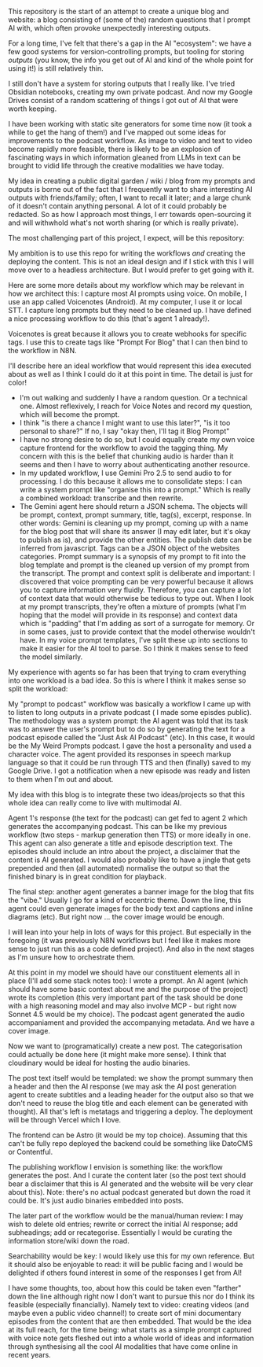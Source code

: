 This repository is the start of an attempt to create a unique blog and website: a blog consisting of (some of the) random questions that I prompt AI with, which often provoke unexpectedly interesting outputs.

For a long time, I've felt that there's a gap in the AI "ecosystem": we have a few good systems for version-controlling prompts, but tooling for storing *outputs* (you know, the info you get out of AI and kind of the whole point for using it!) is still relatively thin.

I still don't have a system for storing outputs that I really like. I've tried Obsidian notebooks, creating my own private podcast. And now my Google Drives consist of a random scattering of things I got out of AI that were worth keeping. 

I have been working with static site generators for some time now (it took a while to get the hang of them!) and I've mapped out some ideas for improvements to the podcast workflow. As image to video and text to video become rapidly more feasible, there is likely to be an explosion of fascinating ways in which information gleaned from LLMs in text can be brought to vidid life through the creative modalities we have today.

My idea in creating a public digital garden / wiki / blog from my prompts and outputs is borne out of the fact that I frequently want to share interesting AI outputs with friends/family; often, I want to recall it later; and a large chunk of it doesn't contain anything personal. A lot of it could probably be redacted. So as how I approach most things, I err towards open-sourcing it and will withwhold what's not worth sharing (or which is really private).

The most challenging part of this project, I expect, will be this repository:

My ambition is to use this repo for writing the workflows *and* creating the deploying the content. This is not an ideal design and if I stick with this I will move over to a headless architecture. But I would prefer to get going with it. 

Here are some more details about my workflow which may be relevant in how we architect this: I capture most AI prompts using voice. On mobile, I use an app called Voicenotes (Android). At my computer, I use it or local STT. I capture long prompts but they need to be cleaned up. I have defined a nice processing workflow to do this (that's agent 1 already!). 

Voicenotes is great because it allows you to create webhooks for specific tags. I use this to create tags like "Prompt For Blog" that I can then bind to the workflow in N8N. 

I'll describe here an ideal workflow that would represent this idea executed about as well as I think I could do it at this point in time. The detail is just for color!

- I'm out walking and suddenly I have a random question. Or a technical one. Almost reflexively, I reach for Voice Notes and record my question, which will become the prompt. 
- I think "is there a chance I might want to use this later?", "is it too personal to share?" If no, I say "okay then, I'll tag it Blog Prompt"
- I have no strong desire to do so, but I could equally create my own voice capture frontend for the workflow to avoid the tagging thing. My concern with this is the belief that chunking audio is harder than it seems and then I have to worry about authenticating another resource. 
- In my updated workflow, I use Gemini Pro 2.5 to send audio to for processing. I do this because it allows me to consolidate steps: I can write a system prompt like "organise this into a prompt." Which is really a combined workload: transcribe and then rewrite. 
- The Gemini agent here should return a JSON schema. The objects will be prompt,  context, prompt summary, title, tag(s), excerpt, response. In other words: Gemini is cleaning up my prompt, coming up with a name for the blog post that will share its answer (I may edit later, but it's okay to publish as is), and provide the other entities. The publish date can be inferred from javascript.  Tags can be a JSON object of the websites categories. Prompt summary is a synopsis of my prompt to fit into the blog template and prompt is the cleaned up version of my prompt from the transcript. The prompt and context split is deliberate and important: I discovered that voice prompting can be very powerful because it allows you to capture information very fluidly. Therefore, you can capture a lot of context data that would otherwise be tedious to type out. When I look at my prompt transcripts, they're often a mixture of prompts (what I'm hoping that the model will provide in its response) and context data which is "padding" that I'm adding as sort of a surrogate for memory. Or in some cases, just to provide context that the model otherwise wouldn't have. In my voice prompt templates, I've split these up into sections to make it easier for the AI tool to parse. So I think it makes sense to feed the model similarly.

My experience with agents so far has been that trying to cram everything into one workload is a bad idea. So this is where I think it makes sense so split the workload:

My "prompt to podcast" workflow was basically a workflow I came up with to listen to long outputs in a private podcast ( I made some episdes public). The methodology was a system prompt: the AI agent was told that its task was to answer the user's prompt but to do so by generating the text for a podcast episode called the "Just Ask AI Podcast" (etc). In this case, it would be the My Weird Prompts podcast. I gave the host a personality and used a character voice. The agent provided its responses in speech markup language so that it could be run through TTS and then (finally) saved to my Google Drive. I got a notification when a new episode was ready and listen to them when I'm out and about. 

My idea with this blog is to integrate these two ideas/projects so that this whole idea can really come to live with multimodal AI. 

Agent 1's response (the text for the podcast) can get fed to agent 2 which generates the accompanying podcast. This can be like my previous workflow (two steps - markup generation then TTS) or more ideally in one. This agent can also generate a title and episode description text. The episodes should include an intro about the project, a disclaimer that the content is AI generated. I would also probably like to have a jingle that gets prepended and then (all automated) normalise the output so that the finished binary is in great condition for playback.

The final step: another agent generates a banner image for the blog that fits the "vibe." Usually I go for a kind of eccentric theme. Down the line, this agent could even generate images for the body text and captions and inline diagrams (etc). But right now ... the cover image would be enough. 

I will lean into your help in lots of ways for this project. But especially in the foregoing (it was previously N8N workflows but I feel like it makes more sense to just run this as a code defined project). And also in the next stages as I'm unsure how to orchestrate them. 

At this point in my model we should have our constituent elements all in place (I'll add some stack notes too): I wrote a prompt. An AI agent (which should have some basic context about me and the purpose of the project) wrote its completion (this very important part of the task should be done with a high reasoning model and may also involve MCP - but right now Sonnet 4.5 would be my choice). The podcast agent generated the audio accompaniament and provided the accompanying metadata. And we have a cover image. 

Now we want to (programatically) create a new post. The categorisation could actually be done here (it might make more sense). I think that cloudinary would be ideal for hosting the audio binaries.

The post text itself would be templated: we show the prompt summary then a header and then the AI response (we may ask the AI post generation agent to create subtitles and a leading header for the output also so that we don't need  to reuse the blog title and each element can be generated with thought). All that's left is metatags and triggering a deploy. The deployment will be through Vercel which I love. 

The frontend can be Astro (it would be my top choice). Assuming that this can't be fully repo deployed the backend could be something like DatoCMS or Contentful. 

The publishing workflow I envision is something like: the workflow generates the post. And I curate the content later (so the post text should bear a disclaimer that this is AI generated and the website will be very clear about this). Note: there's no actual podcast generated but down the road it could be. It's just audio binaries embedded into posts. 

The later part of the workflow would be the manual/human review: I may wish to delete old entries; rewrite or correct the initial AI response; add subheadings; add or recategorise. Essentially I would be curating the information store/wiki down the road. 

Searchability would be key: I would likely use this for my own reference. But it should also be enjoyable to read: it will be public facing and I would be delighted if others found interest in some of the responses I get from AI!

I have some thoughts, too, about how this could be taken even "farther" down the line although right now I don't want to pursue this nor do I think its feasible (especially financially). Namely text to video: creating videos (and maybe even a public video channel!) to create sort of mini documentary episodes from the content that are then embedded. That would be the idea at its full reach, for the time being: what starts as a simple prompt captured with voice note gets fleshed out into a whole world of ideas and information through synthesising all the cool AI modalities that have come online in recent years. 





